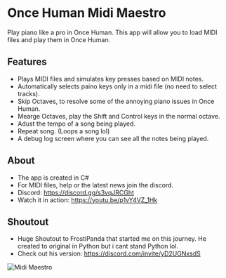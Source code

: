 # Once Human Midi Maestro

Play piano like a pro in Once Human.
This app will allow you to load MIDI files and play them in Once Human.

## Features

- Plays MIDI files and simulates key presses based on MIDI notes.
- Automatically selects paino keys only in a midi file (no need to select tracks).
- Skip Octaves, to resolve some of the annoying piano issues in Once Human.
- Mearge Octaves, play the Shift and Control keys in the normal octave.
- Adust the tempo of a song being played.
- Repeat song. (Loops a song lol)
- A debug log screen where you can see all the notes being played.

## About

- The app is created in C#
- For MIDI files, help or the latest news join the discord.
- Discord: https://discord.gg/s3vqJRCGht
- Watch it in action: https://youtu.be/p1vY4VZ_1Hk

## Shoutout
- Huge Shoutout to FrostiPanda that started me on this journey. He created to original in Python but i cant stand Python lol.
- Check out his version: https://discord.com/invite/yD2UGNxsdS

![Midi Maestro](https://media.discordapp.net/attachments/1270300534318043168/1270525547340103792/Midi_Mistro_banner.png?ex=66b4049f&is=66b2b31f&hm=00b5b037b1951cef9b65c2a3d5cda02be84078ee509e101b55c55a249f789c95&=&format=webp&quality=lossless)
